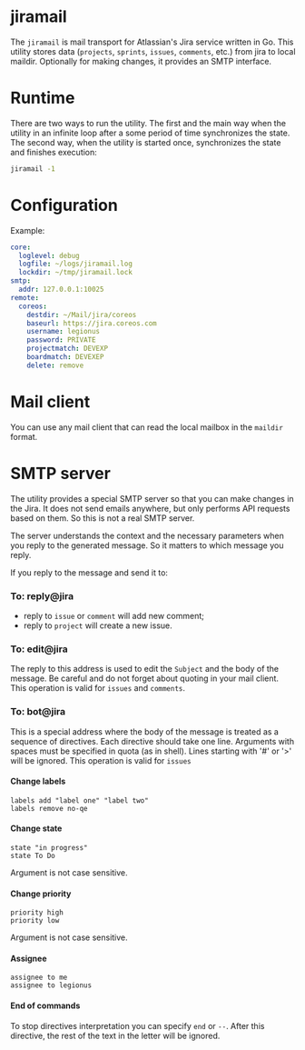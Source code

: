 # jiramail

The `jiramail` is mail transport for Atlassian's Jira service written in Go. This utility
stores data (`projects`, `sprints`, `issues`, `comments`, etc.) from jira to local maildir.
Optionally for making changes, it provides an SMTP interface.

# Runtime

There are two ways to run the utility. The first and the main way when the utility
in an infinite loop after a some period of time synchronizes the state. The second way, when
the utility is started once, synchronizes the state and finishes execution:

```bash
jiramail -1
```

# Configuration

Example:

```yaml
core:
  loglevel: debug
  logfile: ~/logs/jiramail.log
  lockdir: ~/tmp/jiramail.lock
smtp:
  addr: 127.0.0.1:10025
remote:
  coreos:
    destdir: ~/Mail/jira/coreos
    baseurl: https://jira.coreos.com
    username: legionus
    password: PRIVATE
    projectmatch: DEVEXP
    boardmatch: DEVEXEP
    delete: remove
```

# Mail client

You can use any mail client that can read the local mailbox in the `maildir` format.

# SMTP server

The utility provides a special SMTP server so that you can make changes in the Jira. It does not
send emails anywhere, but only performs API requests based on them. So this is not a real SMTP server.

The server understands the context and the necessary parameters when you reply to the generated message.
So it matters to which message you reply.

If you reply to the message and send it to:

### To: reply@jira

* reply to `issue` or `comment` will add new comment;
* reply to `project` will create a new issue.

### To: edit@jira

The reply to this address is used to edit the `Subject` and the body of the message. Be careful and do not
forget about quoting in your mail client. This operation is valid for `issues` and `comments`.

### To: bot@jira

This is a special address where the body of the message is treated as a sequence of directives.
Each directive should take one line. Arguments with spaces must be specified in quota (as in shell).
Lines starting with '#' or '>' will be ignored.
This operation is valid for `issues`

#### Change labels

```
labels add "label one" "label two"
labels remove no-qe
```

#### Change state

```
state "in progress"
state To Do
```
Argument is not case sensitive.

#### Change priority

```
priority high
priority low
```
Argument is not case sensitive.

#### Assignee

```
assignee to me
assignee to legionus
```

#### End of commands

To stop directives interpretation you can specify `end` or `--`. After this directive,
the rest of the text in the letter will be ignored.
